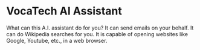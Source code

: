 ﻿# VocaTech AI Assistant

What can this A.I. assistant do for you?
It can send emails on your behalf.
It can do Wikipedia searches for you.
It is capable of opening websites like Google, Youtube, etc., in a web browser.
